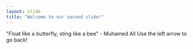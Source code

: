 ```yaml
---
layout: slide
title: "Welcome to our second slide!"
---
```

"Float like a butterfly, sting like a bee" -  Muhamed All
Use the left arrow to go back!
